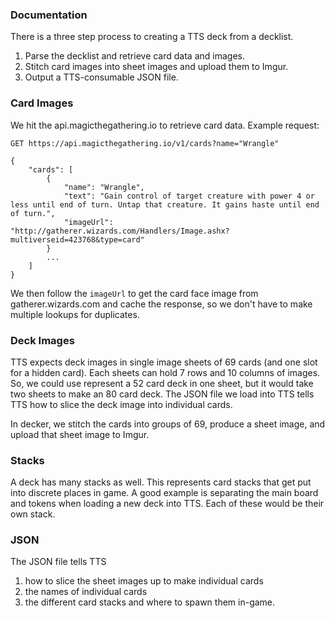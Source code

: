 ### Documentation

There is a three step process to creating a TTS deck from a decklist.

1. Parse the decklist and retrieve card data and images.
2. Stitch card images into sheet images and upload them to Imgur.
3. Output a TTS-consumable JSON file.

### Card Images

We hit the api.magicthegathering.io to retrieve card data. Example request:

```
GET https://api.magicthegathering.io/v1/cards?name="Wrangle"

{
    "cards": [
        {
            "name": "Wrangle",
            "text": "Gain control of target creature with power 4 or less until end of turn. Untap that creature. It gains haste until end of turn.",
            "imageUrl": "http://gatherer.wizards.com/Handlers/Image.ashx?multiverseid=423768&type=card"
        }
        ...
    ]
}
```

We then follow the `imageUrl` to get the card face image from
gatherer.wizards.com and cache the response, so we don't have to make
multiple lookups for duplicates.

### Deck Images

TTS expects deck images in single image sheets of 69 cards (and one slot for a
hidden card). Each sheets can hold 7 rows and 10 columns of images. So, we could
use represent a 52 card deck in one sheet, but it would take two sheets to make
an 80 card deck. The JSON file we load into TTS tells TTS how to slice the deck
image into individual cards.

In decker, we stitch the cards into groups of 69, produce a sheet image, and upload that
sheet image to Imgur.

### Stacks

A deck has many stacks as well. This represents card stacks that get put into
discrete places in game. A good example is separating the main board and tokens
when loading a new deck into TTS. Each of these would be their own stack.

### JSON

The JSON file tells TTS

1. how to slice the sheet images up to make individual cards
2. the names of individual cards
3. the different card stacks and where to spawn them in-game.
